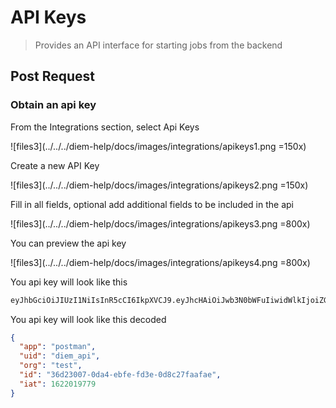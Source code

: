 # API Keys

> Provides an API interface for starting jobs from the backend

## Post Request

### Obtain an api key

From the Integrations section, select Api Keys

![files3](../../../diem-help/docs/images/integrations/apikeys1.png =150x)

Create a new API Key

![files3](../../../diem-help/docs/images/integrations/apikeys2.png =150x)

Fill in all fields, optional add additional fields to be included in the api

![files3](../../../diem-help/docs/images/integrations/apikeys3.png =800x)

You can preview the api key

![files3](../../../diem-help/docs/images/integrations/apikeys4.png =800x)

You api key will look like this

```txt
eyJhbGciOiJIUzI1NiIsInR5cCI6IkpXVCJ9.eyJhcHAiOiJwb3N0bWFuIiwidWlkIjoiZGllbV9hcGkiLCJvcmciOiJ0ZXN0IiwiaWQiOiIzNmQyMzAwNy0wZGE0LWViZmUtZmQzZS0wZDhjMjdmYWFmYWUiLCJpYXQiOjE2MjIwMTk3Nzl9.oZXeMb3je2mDT7vOT9d-8g76lKABdA3qdxzoVUDDHKY # pragma: allowlist secret
```

You api key will look like this decoded

```json
{
  "app": "postman",
  "uid": "diem_api",
  "org": "test",
  "id": "36d23007-0da4-ebfe-fd3e-0d8c27faafae",
  "iat": 1622019779
}
```
